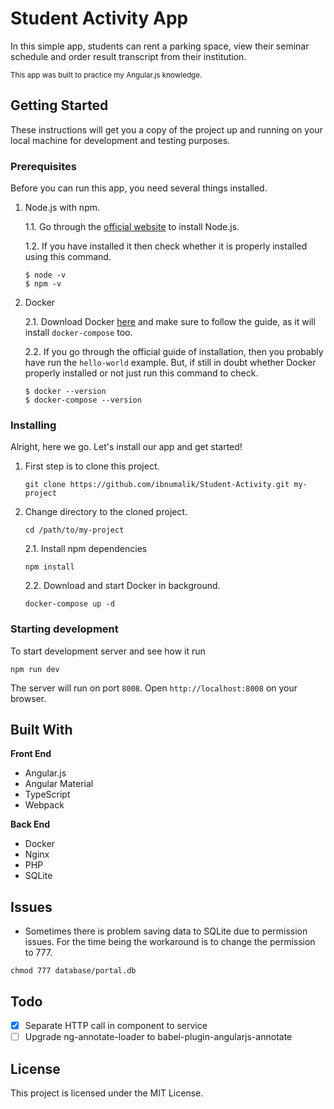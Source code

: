 # Student Activity App

In this simple app, students can rent a parking space, view their seminar schedule and order result transcript from their institution.

<sub>This app was built to practice my Angular.js knowledge.</sub>

## Getting Started

These instructions will get you a copy of the project up and running on your local machine for development and testing purposes.

### Prerequisites

Before you can run this app, you need several things installed.

1. Node.js with npm.

    1.1. Go through the [official website](https://nodejs.org/en/) to install Node.js.

    1.2. If you have installed it then check whether it is properly installed using this command.

    ```shell
    $ node -v
    $ npm -v
    ```
2. Docker

    2.1. Download Docker [here](https://www.docker.com/community-edition) and make sure to follow the guide, as it will install `docker-compose` too.

    2.2. If you go through the official guide of installation, then you probably have run the `hello-world` example. But, if still in doubt whether Docker properly installed or not just run this command to check.

    ```
    $ docker --version
    $ docker-compose --version
    ```

### Installing

Alright, here we go. Let's install our app and get started!

1. First step is to clone this project.

    ```
    git clone https://github.com/ibnumalik/Student-Activity.git my-project
    ```

2. Change directory to the cloned project.

    ```
    cd /path/to/my-project
    ```

    2.1. Install npm dependencies
    ```
    npm install
    ```

    2.2. Download and start Docker in background.
    ```
    docker-compose up -d
    ```

### Starting development

To start development server and see how it run

```
npm run dev
```

The server will run on port `8008`. Open `http://localhost:8008` on your browser.

## Built With

**Front End**
- Angular.js
- Angular Material
- TypeScript
- Webpack

**Back End**
- Docker
- Nginx
- PHP
- SQLite

## Issues

- Sometimes there is problem saving data to SQLite due to permission issues. For the time being the workaround is to change the permission to 777.

```
chmod 777 database/portal.db
```

## Todo

- [x] Separate HTTP call in component to service
- [ ] Upgrade ng-annotate-loader to babel-plugin-angularjs-annotate

## License

This project is licensed under the MIT License.
